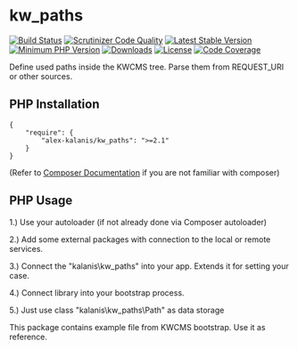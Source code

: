 # kw_paths

[![Build Status](https://travis-ci.org/alex-kalanis/kw_paths.svg?branch=master)](https://travis-ci.org/alex-kalanis/kw_paths)
[![Scrutinizer Code Quality](https://scrutinizer-ci.com/g/alex-kalanis/kw_paths/badges/quality-score.png?b=master)](https://scrutinizer-ci.com/g/alex-kalanis/kw_paths/?branch=master)
[![Latest Stable Version](https://poser.pugx.org/alex-kalanis/kw_paths/v/stable.svg?v=1)](https://packagist.org/packages/alex-kalanis/kw_paths)
[![Minimum PHP Version](https://img.shields.io/badge/php-%3E%3D%207.3-8892BF.svg)](https://php.net/)
[![Downloads](https://img.shields.io/packagist/dt/alex-kalanis/kw_paths.svg?v1)](https://packagist.org/packages/alex-kalanis/kw_paths)
[![License](https://poser.pugx.org/alex-kalanis/kw_paths/license.svg?v=1)](https://packagist.org/packages/alex-kalanis/kw_paths)
[![Code Coverage](https://scrutinizer-ci.com/g/alex-kalanis/kw_paths/badges/coverage.png?b=master&v=1)](https://scrutinizer-ci.com/g/alex-kalanis/kw_paths/?branch=master)

Define used paths inside the KWCMS tree. Parse them from REQUEST_URI or other sources.

## PHP Installation

```
{
    "require": {
        "alex-kalanis/kw_paths": ">=2.1"
    }
}
```

(Refer to [Composer Documentation](https://github.com/composer/composer/blob/master/doc/00-intro.md#introduction) if you are not
familiar with composer)


## PHP Usage

1.) Use your autoloader (if not already done via Composer autoloader)

2.) Add some external packages with connection to the local or remote services.

3.) Connect the "kalanis\kw_paths" into your app. Extends it for setting your case.

4.) Connect library into your bootstrap process.

5.) Just use class "kalanis\kw_paths\Path" as data storage

This package contains example file from KWCMS bootstrap. Use it as reference.
